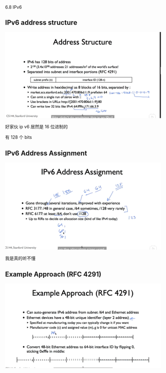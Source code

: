 6.8 IPv6

## IPv6 address structure

![](./6.8%20IPv6_0.png)

好家伙 ip v6 居然是 16 位进制的

有 128 个 bits

## IPv6 Address Assignment

![](./6.8%20IPv6_1.png)

我是真的听不懂

## Example Approach (RFC 4291)

![](./6.8%20IPv6_2.png)
